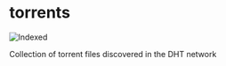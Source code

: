 torrents 
========
![Indexed](https://img.shields.io/badge/indexed-120019-blue)

Collection of torrent files discovered in the DHT network
